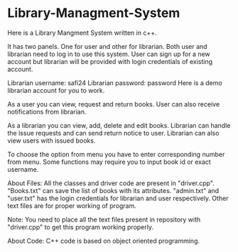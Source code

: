 # Library-Managment-System

Here is a Library Mangment System written in c++.

It has two panels. One for user and other for librarian.
Both user and librarian need to log in to use this system.
User can sign up for a new account but librarian will be provided with login credentials of existing account.

Librarian username: safi24
Librarian password: password
Here is a demo librarian account for you to work.

As a user you can view, request and return books. User can also receive notifications from librarian.

As a librarian you can view, add, delete and edit books. Librarian can handle the issue requests and can send return notice to user. Librarian can also view users with issued books.

To choose the option from menu you have to enter corresponding number from menu.
Some functions may require you to input book id or exact username.


About Files:
All the classes and driver code are present in "driver.cpp".
"Books.txt" can save the list of books with its attributes.
"admin.txt" and "user.txt" has the login credentials for librarian and user respectively.
Other text files are for proper working of program.

Note: You need to place all the text files present in repository with "driver.cpp" to get this program working properly.

About Code:
C++ code is based on object oriented programming.
